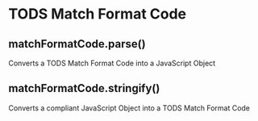 # TODS Match Format Code

## matchFormatCode.parse()
Converts a TODS Match Format Code into a JavaScript Object

## matchFormatCode.stringify()
Converts a compliant JavaScript Object into a TODS Match Format Code
